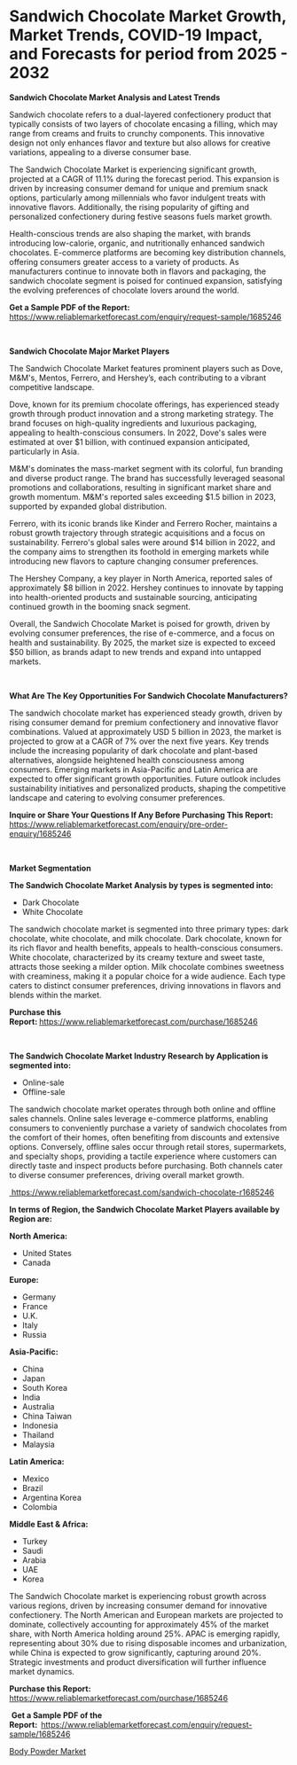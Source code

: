 <p><h1>Sandwich Chocolate Market Growth, Market Trends, COVID-19 Impact, and Forecasts for period from 2025 - 2032</h1></p><p><strong>Sandwich Chocolate Market Analysis and Latest Trends</strong></p>
<p><p>Sandwich chocolate refers to a dual-layered confectionery product that typically consists of two layers of chocolate encasing a filling, which may range from creams and fruits to crunchy components. This innovative design not only enhances flavor and texture but also allows for creative variations, appealing to a diverse consumer base. </p><p>The Sandwich Chocolate Market is experiencing significant growth, projected at a CAGR of 11.1% during the forecast period. This expansion is driven by increasing consumer demand for unique and premium snack options, particularly among millennials who favor indulgent treats with innovative flavors. Additionally, the rising popularity of gifting and personalized confectionery during festive seasons fuels market growth. </p><p>Health-conscious trends are also shaping the market, with brands introducing low-calorie, organic, and nutritionally enhanced sandwich chocolates. E-commerce platforms are becoming key distribution channels, offering consumers greater access to a variety of products. As manufacturers continue to innovate both in flavors and packaging, the sandwich chocolate segment is poised for continued expansion, satisfying the evolving preferences of chocolate lovers around the world.</p></p>
<p><strong>Get a Sample PDF of the Report:&nbsp;</strong> <a href="https://www.reliablemarketforecast.com/enquiry/request-sample/1685246?utm_campaign=2290&utm_medium=2&utm_source=Github&utm_content=ia&utm_term=08022025&utm_id=sandwich-chocolate">https://www.reliablemarketforecast.com/enquiry/request-sample/1685246</a></p>
<p>&nbsp;</p>
<p><strong>Sandwich Chocolate Major Market Players</strong></p>
<p><p>The Sandwich Chocolate Market features prominent players such as Dove, M&M's, Mentos, Ferrero, and Hershey’s, each contributing to a vibrant competitive landscape. </p><p>Dove, known for its premium chocolate offerings, has experienced steady growth through product innovation and a strong marketing strategy. The brand focuses on high-quality ingredients and luxurious packaging, appealing to health-conscious consumers. In 2022, Dove's sales were estimated at over $1 billion, with continued expansion anticipated, particularly in Asia.</p><p>M&M's dominates the mass-market segment with its colorful, fun branding and diverse product range. The brand has successfully leveraged seasonal promotions and collaborations, resulting in significant market share and growth momentum. M&M's reported sales exceeding $1.5 billion in 2023, supported by expanded global distribution.</p><p>Ferrero, with its iconic brands like Kinder and Ferrero Rocher, maintains a robust growth trajectory through strategic acquisitions and a focus on sustainability. Ferrero's global sales were around $14 billion in 2022, and the company aims to strengthen its foothold in emerging markets while introducing new flavors to capture changing consumer preferences.</p><p>The Hershey Company, a key player in North America, reported sales of approximately $8 billion in 2022. Hershey continues to innovate by tapping into health-oriented products and sustainable sourcing, anticipating continued growth in the booming snack segment.</p><p>Overall, the Sandwich Chocolate Market is poised for growth, driven by evolving consumer preferences, the rise of e-commerce, and a focus on health and sustainability. By 2025, the market size is expected to exceed $50 billion, as brands adapt to new trends and expand into untapped markets.</p></p>
<p>&nbsp;</p>
<p><strong>What Are The Key Opportunities For Sandwich Chocolate Manufacturers?</strong></p>
<p><p>The sandwich chocolate market has experienced steady growth, driven by rising consumer demand for premium confectionery and innovative flavor combinations. Valued at approximately USD 5 billion in 2023, the market is projected to grow at a CAGR of 7% over the next five years. Key trends include the increasing popularity of dark chocolate and plant-based alternatives, alongside heightened health consciousness among consumers. Emerging markets in Asia-Pacific and Latin America are expected to offer significant growth opportunities. Future outlook includes sustainability initiatives and personalized products, shaping the competitive landscape and catering to evolving consumer preferences.</p></p>
<p><strong>Inquire or Share Your Questions If Any Before Purchasing This Report:</strong> <a href="https://www.reliablemarketforecast.com/enquiry/pre-order-enquiry/1685246?utm_campaign=2290&utm_medium=2&utm_source=Github&utm_content=ia&utm_term=08022025&utm_id=sandwich-chocolate">https://www.reliablemarketforecast.com/enquiry/pre-order-enquiry/1685246</a></p>
<p>&nbsp;</p>
<p><strong>Market Segmentation</strong></p>
<p><strong>The Sandwich Chocolate Market Analysis by types is segmented into:</strong></p>
<p><ul><li>Dark Chocolate</li><li>White Chocolate</li></ul></p>
<p><p>The sandwich chocolate market is segmented into three primary types: dark chocolate, white chocolate, and milk chocolate. Dark chocolate, known for its rich flavor and health benefits, appeals to health-conscious consumers. White chocolate, characterized by its creamy texture and sweet taste, attracts those seeking a milder option. Milk chocolate combines sweetness with creaminess, making it a popular choice for a wide audience. Each type caters to distinct consumer preferences, driving innovations in flavors and blends within the market.</p></p>
<p><strong>Purchase this Report:&nbsp;</strong><a href="https://www.reliablemarketforecast.com/purchase/1685246?utm_campaign=2290&utm_medium=2&utm_source=Github&utm_content=ia&utm_term=08022025&utm_id=sandwich-chocolate">https://www.reliablemarketforecast.com/purchase/1685246</a></p>
<p>&nbsp;</p>
<p><strong>The Sandwich Chocolate Market Industry Research by Application is segmented into:</strong></p>
<p><ul><li>Online-sale</li><li>Offline-sale</li></ul></p>
<p><p>The sandwich chocolate market operates through both online and offline sales channels. Online sales leverage e-commerce platforms, enabling consumers to conveniently purchase a variety of sandwich chocolates from the comfort of their homes, often benefiting from discounts and extensive options. Conversely, offline sales occur through retail stores, supermarkets, and specialty shops, providing a tactile experience where customers can directly taste and inspect products before purchasing. Both channels cater to diverse consumer preferences, driving overall market growth.</p></p>
<p><a href="https://www.reliablemarketforecast.com/sandwich-chocolate-r1685246?utm_campaign=2290&utm_medium=2&utm_source=Github&utm_content=ia&utm_term=08022025&utm_id=sandwich-chocolate">&nbsp;https://www.reliablemarketforecast.com/sandwich-chocolate-r1685246</a></p>
<p><strong>In terms of Region, the Sandwich Chocolate Market Players available by Region are:</strong></p>
<p>
    <p> <strong> North America: </strong>
        <ul>
            <li>United States</li>
            <li>Canada</li>
        </ul>
        </p> 
    <p> <strong> Europe: </strong>
        <ul>
            <li>Germany</li>
            <li>France</li>
            <li>U.K.</li>
            <li>Italy</li>
            <li>Russia</li>
        </ul>
        </p> 
    <p> <strong> Asia-Pacific: </strong>
        <ul>
            <li>China</li>
            <li>Japan</li>
            <li>South Korea</li>
            <li>India</li>
            <li>Australia</li>
            <li>China Taiwan</li>
            <li>Indonesia</li>
            <li>Thailand</li>
            <li>Malaysia</li>
        </ul>
        </p> 
    <p> <strong> Latin America: </strong>
        <ul>
            <li>Mexico</li>
            <li>Brazil</li>
            <li>Argentina Korea</li>
            <li>Colombia</li>
        </ul>
        </p> 
    <p> <strong> Middle East & Africa: </strong>
        <ul>
            <li>Turkey</li>
            <li>Saudi</li>
            <li>Arabia</li>
            <li>UAE</li>
            <li>Korea</li>
        </ul>
    </p>
    </p>
<p><p>The Sandwich Chocolate market is experiencing robust growth across various regions, driven by increasing consumer demand for innovative confectionery. The North American and European markets are projected to dominate, collectively accounting for approximately 45% of the market share, with North America holding around 25%. APAC is emerging rapidly, representing about 30% due to rising disposable incomes and urbanization, while China is expected to grow significantly, capturing around 20%. Strategic investments and product diversification will further influence market dynamics.</p></p>
<p><strong>Purchase this Report: </strong><a href="https://www.reliablemarketforecast.com/purchase/1685246?utm_campaign=2290&utm_medium=2&utm_source=Github&utm_content=ia&utm_term=08022025&utm_id=sandwich-chocolate">https://www.reliablemarketforecast.com/purchase/1685246</a></p>
<p>&nbsp;<strong>Get a Sample PDF of the Report:&nbsp;&nbsp;</strong><a href="https://www.reliablemarketforecast.com/enquiry/request-sample/1685246?utm_campaign=2290&utm_medium=2&utm_source=Github&utm_content=ia&utm_term=08022025&utm_id=sandwich-chocolate">https://www.reliablemarketforecast.com/enquiry/request-sample/1685246</a></p>
<p><strong></strong></p>
<p><p><a href="https://github.com/yazminwollma30/Market-Research-Report-List-1/blob/main/body-powder-market.md?utm_campaign=2290&utm_medium=2&utm_source=Github&utm_content=ia&utm_term=08022025&utm_id=sandwich-chocolate">Body Powder Market</a></p></p>